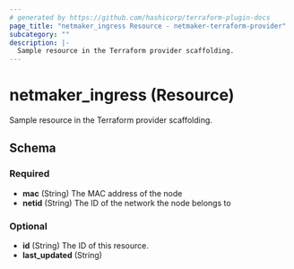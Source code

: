 ```yaml
---
# generated by https://github.com/hashicorp/terraform-plugin-docs
page_title: "netmaker_ingress Resource - netmaker-terraform-provider"
subcategory: ""
description: |-
  Sample resource in the Terraform provider scaffolding.
---
```


# netmaker_ingress (Resource)

Sample resource in the Terraform provider scaffolding.



<!-- schema generated by tfplugindocs -->
## Schema

### Required

- **mac** (String) The MAC address of the node
- **netid** (String) The ID of the network the node belongs to

### Optional

- **id** (String) The ID of this resource.
- **last_updated** (String)


